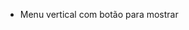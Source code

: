 - Menu vertical com botão para mostrar
<!-- - Refatorar código de pseudo classe com backgorund das sections -->